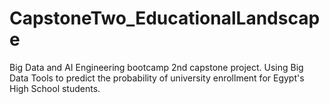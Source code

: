 # CapstoneTwo_EducationalLandscape
Big Data and AI Engineering bootcamp 2nd capstone project. Using Big Data Tools to predict the probability of university enrollment for Egypt's High School students.
